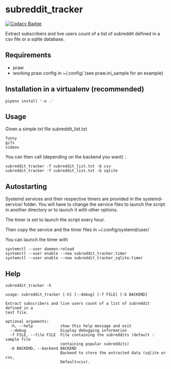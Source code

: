 # subreddit_tracker

[![Codacy Badge](https://api.codacy.com/project/badge/Grade/5fbad580efe24b898e80ec7cd64345c9)](https://app.codacy.com/app/dbeley/subreddit_tracker?utm_source=github.com&utm_medium=referral&utm_content=dbeley/subreddit_tracker&utm_campaign=Badge_Grade_Dashboard)

Extract subscribers and live users count of a list of subreddit defined in a csv file or a sqlite database.

## Requirements

- praw
- working praw config in ~/.config/ (see praw.ini_sample for an example)

## Installation in a virtualenv (recommended)

```
pipenv install '-e .'
```

## Usage

Given a simple txt file subreddit_list.txt

```
funny
gifs
videos
```

You can then call (depending on the backend you want) :

```
subreddit_tracker -f subreddit_list.txt -b csv
subreddit_tracker -f subreddit_list.txt -b sqlite
```

## Autostarting

Systemd services and their respective timers are provided in the systemd-service/ folder. You will have to change the service files to launch the script in another directory or to launch it with other options.

The timer is set to launch the script every hour.

Then copy the service and the timer files in ~/.config/systemd/user/

You can launch the timer with

```
systemctl --user daemon-reload
systemctl --user enable --now subreddit_tracker.timer
systemctl --user enable --now subreddit_tracker_sqlite.timer
```

## Help

```
subreddit_tracker -h
```

```
usage: subreddit_tracker [-h] [--debug] [-f FILE] [-b BACKEND]

Extract subscribers and live users count of a list of subreddit defined in a
text file.

optional arguments:
  -h, --help            show this help message and exit
  --debug               Display debugging information
  -f FILE, --file FILE  File containing the subreddits (default : sample file
                        containing popular subreddits)
  -b BACKEND, --backend BACKEND
                        Backend to store the extracted data (sqlite or csv,
                        Default=csv).
```
